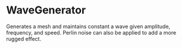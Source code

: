 # WaveGenerator

Generates a mesh and maintains constant a wave given amplitude, frequency, and speed. Perlin noise can also be applied to add a more rugged effect.
